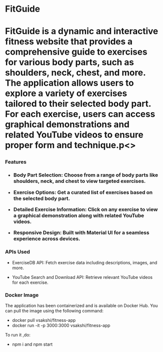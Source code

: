 <h1>FitGuide<h1>

<p>FitGuide is a dynamic and interactive fitness website that provides a comprehensive guide to exercises for various body parts, such as shoulders, neck, chest, and more. The application allows users to explore a variety of exercises tailored to their selected body part. For each exercise, users can access graphical demonstrations and related YouTube videos to ensure proper form and technique.p<>

<h3>Features<h3>
<ul>
<li><p>Body Part Selection: Choose from a range of body parts like shoulders, neck, and chest to view targeted exercises.</p></li>
<li><p>Exercise Options: Get a curated list of exercises based on the selected body part.</p></li>
<li><p>Detailed Exercise Information: Click on any exercise to view a graphical demonstration along with related YouTube videos.</p></li>
<li><p>Responsive Design: Built with Material UI for a seamless experience across devices.</p></li></ul>


<h3>APIs Used</h3>
<ul><li><p>ExerciseDB API: Fetch exercise data including descriptions, images, and more.</p></li>
<li><p>YouTube Search and Download API: Retrieve relevant YouTube videos for each exercise.</p></li></ul>

<h3>Docker Image</h3>
<p>The application has been containerized and is available on Docker Hub. You can pull the image using the following command:
<ul><li>docker pull vsakshi/fitness-app</li>
<li>docker run -it -p 3000:3000 vsakshi/fitness-app</li></ul>


<p>To run it ,do:</p>
<ul><li>npm i and npm start</li></ul>
